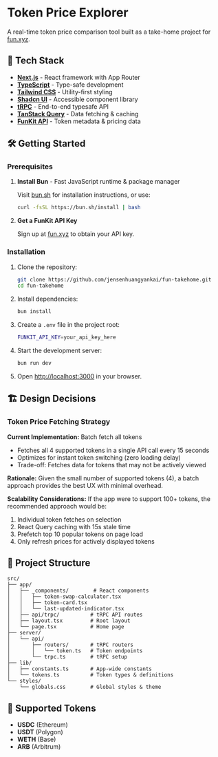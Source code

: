 # Token Price Explorer

A real-time token price comparison tool built as a take-home project for [fun.xyz](https://fun.xyz).

## 🚀 Tech Stack

- **[Next.js](https://nextjs.org/)** - React framework with App Router
- **[TypeScript](https://www.typescriptlang.org/)** - Type-safe development
- **[Tailwind CSS](https://tailwindcss.com/)** - Utility-first styling
- **[Shadcn UI](https://ui.shadcn.com/)** - Accessible component library
- **[tRPC](https://trpc.io/)** - End-to-end typesafe API
- **[TanStack Query](https://tanstack.com/query)** - Data fetching & caching
- **[FunKit API](https://docs.fun.xyz/)** - Token metadata & pricing data

## 🛠️ Getting Started

### Prerequisites

1. **Install Bun** - Fast JavaScript runtime & package manager
   
   Visit [bun.sh](https://bun.sh) for installation instructions, or use:
   ```bash
   curl -fsSL https://bun.sh/install | bash
   ```

2. **Get a FunKit API Key**
   
   Sign up at [fun.xyz](https://fun.xyz) to obtain your API key.

### Installation

1. Clone the repository:
   ```bash
   git clone https://github.com/jensenhuangyankai/fun-takehome.git
   cd fun-takehome
   ```

2. Install dependencies:
   ```bash
   bun install
   ```

3. Create a `.env` file in the project root:
   ```bash
   FUNKIT_API_KEY=your_api_key_here
   ```

4. Start the development server:
   ```bash
   bun run dev
   ```

5. Open [http://localhost:3000](http://localhost:3000) in your browser.

## 🏗️ Design Decisions

### Token Price Fetching Strategy

**Current Implementation:** Batch fetch all tokens
- Fetches all 4 supported tokens in a single API call every 15 seconds
- Optimizes for instant token switching (zero loading delay)
- Trade-off: Fetches data for tokens that may not be actively viewed

**Rationale:** 
Given the small number of supported tokens (4), a batch approach provides the best UX with minimal overhead.

**Scalability Considerations:**
If the app were to support 100+ tokens, the recommended approach would be:
1. Individual token fetches on selection
2. React Query caching with 15s stale time
3. Prefetch top 10 popular tokens on page load
4. Only refresh prices for actively displayed tokens

## 📁 Project Structure

```
src/
├── app/
│   ├── _components/        # React components
│   │   ├── token-swap-calculator.tsx
│   │   ├── token-card.tsx
│   │   └── last-updated-indicator.tsx
│   ├── api/trpc/          # tRPC API routes
│   ├── layout.tsx         # Root layout
│   └── page.tsx           # Home page
├── server/
│   └── api/
│       ├── routers/       # tRPC routers
│       │   └── token.ts   # Token endpoints
│       └── trpc.ts        # tRPC setup
├── lib/
│   ├── constants.ts       # App-wide constants
│   └── tokens.ts          # Token types & definitions
└── styles/
    └── globals.css        # Global styles & theme
```

## 🎨 Supported Tokens

- **USDC** (Ethereum)
- **USDT** (Polygon)
- **WETH** (Base)
- **ARB** (Arbitrum)




